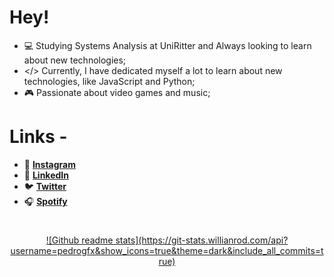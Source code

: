 # Hey!

- 💻 Studying Systems Analysis at UniRitter  and Always looking to learn about new technologies;
- </> Currently, I have dedicated myself a lot to learn about new technologies, like JavaScript and Python;
- 🎮 Passionate about video games and music;

# Links -
- 📸 **[Instagram](http://instagram.com/pedrogfx)**
- 💼 **[LinkedIn](https://www.linkedin.com/in//pedro-goulart-rodrigues/)**
- 🐦 **[Twitter](http://twitter.com/pedrogfx)**
- 🎧 **[Spotify](https://open.spotify.com/user/12127528476)**

#
<div align="center">
    <a href="https://github.com/pedrogfx">
  ![Github readme stats](https://git-stats.willianrod.com/api?username=pedrogfx&show_icons=true&theme=dark&include_all_commits=true)
</div>
  
  

